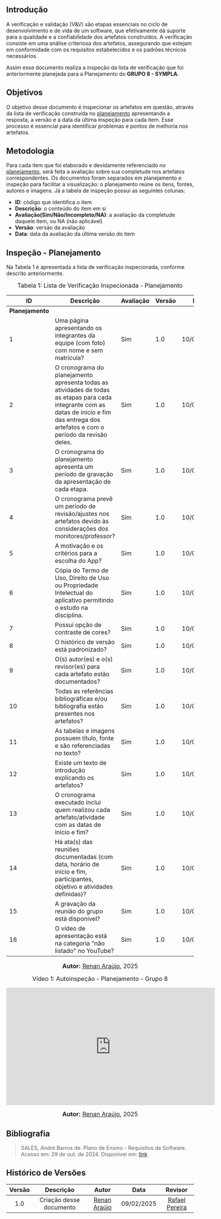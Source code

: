 ## Introdução

A verificação e validação (V&V) são etapas essenciais no ciclo de desenvolvimento e de vida de um software, que efetivamente dá suporte para a qualidade e a confiabilidade dos artefatos construídos. A verificação consiste em uma análise criteriosa dos artefatos, assegurando que estejam em conformidade com os requisitos estabelecidos e os padrões técnicos necessários.

Assim esse documento realiza a inspeção da lista de verificação que foi anteriormente planejada para a Planejamento do **GRUPO 8 - SYMPLA**.

## Objetivos

O objetivo desse documento é inspecionar os artefatos em questão, através da lista de verificação construída no [planejamento](./planejamento.md) apresentando a resposta, a versão e a data da última inspeção para cada item. Esse processo é essencial para identificar problemas e pontos de melhoria nos artefatos.

## Metodologia

Para cada item que foi elaborado e devidamente referenciado no [planejamento](./planejamento.md), será feita a avaliação sobre sua completude nos artefatos correspondentes. Os documentos foram separados em planejamento e inspeção para facilitar a visualização: o planejamento reúne os itens, fontes, autores e imagens. Já a tabela de inspeção possui as seguintes colunas:

 - **ID**: código que identifica o item
 - **Descrição**: o conteúdo do item em si
 - **Avaliação(Sim/Não/Incompleto/NA)**: a avaliação da completude daquele item, ou NA (não aplicável)
 - **Versão**: versão da avaliação
 - **Data**: data da avaliação da última versão do item

## Inspeção - Planejamento

Na Tabela 1 é apresentada a lista de verificação inspecionada, conforme descrito anteriormente.

<font size="3"><p style="text-align: center">Tabela 1: Lista de Verificação Inspecionada - Planejamento</p></font>

| ID | Descrição | Avaliação | Versão | Data |
|----|-----------|-------|-------|--------|
| **Planejamento** |
| 1  | Uma página apresentando os integrantes da equipe (com foto) com nome e sem matrícula? | Sim  | 1.0  | 10/02/2025 |
| 2  | O cronograma do planejamento apresenta todas as atividades de todas as etapas para cada integrante com as datas de início e fim das entrega dos artefatos e com o período da revisão deles. | Sim | 1.0  | 10/02/2025 |
| 3  | O cronograma do planejamento apresenta um período de gravação da apresentação de cada etapa. | Sim  | 1.0 | 10/02/2025 |
| 4  | O cronograma prevê um período de revisão/ajustes nos artefatos devido às considerações dos monitores/professor? | Sim  | 1.0  | 10/02/2025  |
| 5  | A motivação e os critérios para a escolha do App? | Sim  | 1.0  | 10/02/2025 |
| 6  | Cópia do Termo de Uso, Direito de Uso ou Propriedade Intelectual do aplicativo permitindo o estudo na disciplina. | Sim  | 1.0  | 10/02/2025 |
| 7  | Possui opção de contraste de cores? | Sim | 1.0  | 10/02/2025 |
| 8  | O histórico de versão está padronizado? | Sim  |  1.0 | 10/02/2025 |
| 9  | O(s) autor(es) e o(s) revisor(es) para cada artefato estão documentados? | Sim  | 1.0  | 10/02/2025  |
| 10 | Todas as referências bibliográficas e/ou bibliografia estão presentes nos artefatos? | Sim  | 1.0  |  10/02/2025 |
| 11 | As tabelas e imagens possuem título, fonte e são referenciadas no texto? | Sim | 1.0  | 10/02/2025  |
| 12 | Existe um texto de introdução explicando os artefatos? | Sim  | 1.0  | 10/02/2025  |
| 13 | O cronograma executado inclui quem realizou cada artefato/atividade com as datas de início e fim? | Sim  | 1.0 |  10/02/2025 |
| 14 | Há ata(s) das reuniões documentadas (com data, horário de início e fim, participantes, objetivo e atividades definidas)? | Sim  | 1.0  | 10/02/2025  |
| 15 | A gravação da reunião do grupo está disponível? | Sim  | 1.0  | 10/02/2025 |
| 16 | O vídeo de apresentação está na categoria "não listado" no YouTube? | Sim  | 1.0  | 10/02/2025  |



<font size="3"><p style="text-align: center"><b>Autor:</b> [Renan Araújo](https://github.com/renantfm4), 2025</p></font>

<font size="3"><p style="text-align: center"> Vídeo 1: Autoinspeção - Planejamento - Grupo 8 </p></font>

<div align="center">
<iframe width="560" height="315" src="https://www.youtube.com/embed/UZmfwesYK6k" title="YouTube video player" frameborder="0" allow="accelerometer; autoplay; clipboard-write; encrypted-media; gyroscope; picture-in-picture; web-share" referrerpolicy="strict-origin-when-cross-origin" allowfullscreen></iframe>
</div>

<font size="3"><p style="text-align: center"><b>Autor:</b> <a href="https://github.com/MilenaFRocha">Renan Araújo</a>, 2025</p></font>


## **Bibliografia**

> SALES, André Barros de. Plano de Ensino - Requisitos de Software. Acesso em: 29 de out. de 2024. Disponível em: [link](https://aprender3.unb.br/pluginfile.php/2972367/mod_resource/content/51/Plano_de_Ensino%20RE%20022024%20Turma%2002%20v1.pdf)
>

## Histórico de Versões

| Versão |          Descrição              |     Autor      |      Data      |   Revisor     | 
|:------:|:-------------------------------:|:--------------:|:--------------:|:-------------:|
|  1.0   | Criação desse documento | [Renan Araújo](https://github.com/renantfm4) | 09/02/2025 | [Rafael Pereira](https://github.com/rafgpereira)  |
